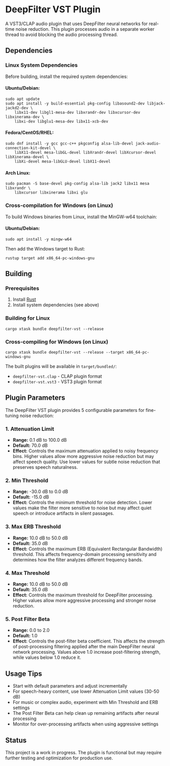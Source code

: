 # DeepFilter VST Plugin

A VST3/CLAP audio plugin that uses DeepFilter neural networks for real-time noise reduction. This plugin processes audio in a separate worker thread to avoid blocking the audio processing thread.

## Dependencies

### Linux System Dependencies

Before building, install the required system dependencies:

#### Ubuntu/Debian:
```shell
sudo apt update
sudo apt install -y build-essential pkg-config libasound2-dev libjack-jackd2-dev \
    libx11-dev libgl1-mesa-dev libxrandr-dev libxcursor-dev libxinerama-dev \
    libxi-dev libglu1-mesa-dev libx11-xcb-dev
```

#### Fedora/CentOS/RHEL:
```shell
sudo dnf install -y gcc gcc-c++ pkgconfig alsa-lib-devel jack-audio-connection-kit-devel \
    libX11-devel mesa-libGL-devel libXrandr-devel libXcursor-devel libXinerama-devel \
    libXi-devel mesa-libGLU-devel libX11-devel
```

#### Arch Linux:
```shell
sudo pacman -S base-devel pkg-config alsa-lib jack2 libx11 mesa libxrandr \
    libxcursor libxinerama libxi glu
```

### Cross-compilation for Windows (on Linux)

To build Windows binaries from Linux, install the MinGW-w64 toolchain:

#### Ubuntu/Debian:
```shell
sudo apt install -y mingw-w64
```

Then add the Windows target to Rust:
```shell
rustup target add x86_64-pc-windows-gnu
```

## Building

### Prerequisites
1. Install [Rust](https://rustup.rs/)
2. Install system dependencies (see above)

### Building for Linux
```shell
cargo xtask bundle deepfilter-vst --release
```

### Cross-compiling for Windows (on Linux)
```shell
cargo xtask bundle deepfilter-vst --release --target x86_64-pc-windows-gnu
```

The built plugins will be available in `target/bundled/`:
- `deepfilter-vst.clap` - CLAP plugin format
- `deepfilter-vst.vst3` - VST3 plugin format

## Plugin Parameters

The DeepFilter VST plugin provides 5 configurable parameters for fine-tuning noise reduction:

### 1. Attenuation Limit
- **Range:** 0.1 dB to 100.0 dB
- **Default:** 70.0 dB
- **Effect:** Controls the maximum attenuation applied to noisy frequency bins. Higher values allow more aggressive noise reduction but may affect speech quality. Use lower values for subtle noise reduction that preserves speech naturalness.

### 2. Min Threshold  
- **Range:** -30.0 dB to 0.0 dB
- **Default:** -15.0 dB
- **Effect:** Controls the minimum threshold for noise detection. Lower values make the filter more sensitive to noise but may affect quiet speech or introduce artifacts in silent passages.

### 3. Max ERB Threshold
- **Range:** 10.0 dB to 50.0 dB  
- **Default:** 35.0 dB
- **Effect:** Controls the maximum ERB (Equivalent Rectangular Bandwidth) threshold. This affects frequency-domain processing sensitivity and determines how the filter analyzes different frequency bands.

### 4. Max Threshold
- **Range:** 10.0 dB to 50.0 dB
- **Default:** 35.0 dB  
- **Effect:** Controls the maximum threshold for DeepFilter processing. Higher values allow more aggressive processing and stronger noise reduction.

### 5. Post Filter Beta
- **Range:** 0.0 to 2.0
- **Default:** 1.0
- **Effect:** Controls the post-filter beta coefficient. This affects the strength of post-processing filtering applied after the main DeepFilter neural network processing. Values above 1.0 increase post-filtering strength, while values below 1.0 reduce it.

## Usage Tips

- Start with default parameters and adjust incrementally
- For speech-heavy content, use lower Attenuation Limit values (30-50 dB)
- For music or complex audio, experiment with Min Threshold and ERB settings
- The Post Filter Beta can help clean up remaining artifacts after neural processing
- Monitor for over-processing artifacts when using aggressive settings

## Status

This project is a work in progress. The plugin is functional but may require further testing and optimization for production use.
